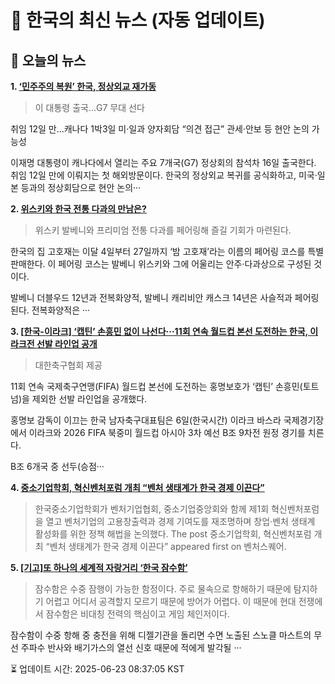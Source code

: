 # 📢 한국의 최신 뉴스 (자동 업데이트)

## 📰 오늘의 뉴스
**1. [‘민주주의 복원’ 한국, 정상외교 재가동](https://www.khan.co.kr/article/202506152108015)**
> 이 대통령 출국…G7 무대 선다



취임 12일 만…캐나다 1박3일
미·일과 양자회담 “의견 접근”
관세·안보 등 현안 논의 가능성

이재명 대통령이 캐나다에서 열리는 주요 7개국(G7) 정상회의 참석차 16일 출국한다. 취임 12일 만에 이뤄지는 첫 해외방문이다. 한국의 정상외교 복귀를 공식화하고, 미국·일본 등과의 정상회담으로 현안 논의···

**2. [위스키와 한국 전통 다과의 만남은?](https://www.khan.co.kr/article/202506021047001)**
> 위스키 발베니와 프리미엄 전통 다과를 페어링해 즐길 기회가 마련된다.

한국의 집 고호재는 이달 4일부터 27일까지 ‘밤 고호재’라는 이름의 페어링 코스를 특별 판매한다. 이 페어링 코스는 발베니 위스키와 그에 어울리는 안주·다과상으로 구성된 것이다.

발베니 더블우드 12년과 전복화양적, 발베니 캐리비안 캐스크 14년은 사슬적과 페어링된다. 전복화양적은 ···

**3. [[한국-이라크] ‘캡틴’ 손흥민 없이 나선다···11회 연속 월드컵 본선 도전하는 한국, 이라크전 선발 라인업 공개](https://www.khan.co.kr/article/202506060232001)**
> 대한축구협회 제공

11회 연속 국제축구연맹(FIFA) 월드컵 본선에 도전하는 홍명보호가 ‘캡틴’ 손흥민(토트넘)을 제외한 선발 라인업을 공개했다.

홍명보 감독이 이끄는 한국 남자축구대표팀은 6일(한국시간) 이라크 바스라 국제경기장에서 이라크와 2026 FIFA 북중미 월드컵 아시아 3차 예선 B조 9차전 원정 경기를 치른다.

B조 6개국 중 선두(승점···

**4. [중소기업학회, 혁신벤처포럼 개최 “벤처 생태계가 한국 경제 이끈다”](https://www.venturesquare.net/970094)**
> 한국중소기업학회가 벤처기업협회, 중소기업중앙회와 함께 제1회 혁신벤처포럼을 열고 벤처기업의 고용창출력과 경제 기여도를 재조명하며 창업·벤처 생태계 활성화를 위한 정책 해법을 논의했다.
The post 중소기업학회, 혁신벤처포럼 개최 “벤처 생태계가 한국 경제 이끈다” appeared first on 벤처스퀘어.

**5. [[기고]또 하나의 세계적 자랑거리 ‘한국 잠수함’](https://www.khan.co.kr/article/202505262039005)**
> 잠수함은 수중 잠행이 가능한 함정이다. 주로 물속으로 항해하기 때문에 탐지하기 어렵고 어디서 공격할지 모르기 때문에 방어가 어렵다. 이 때문에 현대 전쟁에서 잠수함은 비대칭 전력의 핵심이고 게임 체인저이다.

잠수함이 수중 항해 중 충전을 위해 디젤기관을 돌리면 수면 노출된 스노클 마스트의 무선 주파수 반사와 배기가스의 열선 신호 때문에 적에게 발각될 ···


⏳ 업데이트 시간: 2025-06-23 08:37:05 KST
